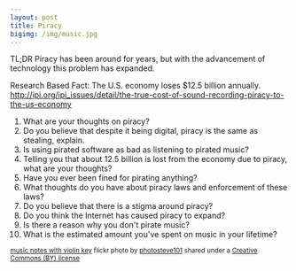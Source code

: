 ```yaml
---
layout: post
title: Piracy
bigimg: /img/music.jpg
---
```


TL;DR Piracy has been around for years, but with the advancement of technology this problem has expanded.

Research Based Fact: The U.S. economy loses $12.5 billion annually.
http://ipi.org/ipi_issues/detail/the-true-cost-of-sound-recording-piracy-to-the-us-economy

1) What are your thoughts on piracy?
2) Do you believe that despite it being digital, piracy is the same as stealing, explain.
3) Is using pirated software as bad as listening to pirated music?
4) Telling you that about 12.5 billion is lost from the economy due to piracy, what are your thoughts?
5) Have you ever been fined for pirating anything?
6) What thoughts do you have about piracy laws and enforcement of these laws?
7) Do you believe that there is a stigma around piracy?
8) Do you think the Internet has caused piracy to expand?
9) Is there a reason why you don't pirate music?
10) What is the estimated amount you've spent on music in your lifetime?

<small> <a title="music notes with violin key" href="https://flickr.com/photos/42931449@N07/5187487629">music notes with violin key</a> flickr photo by <a href="https://flickr.com/people/42931449@N07">photosteve101</a> shared under a <a href="https://creativecommons.org/licenses/by/2.0/">Creative Commons (BY) license</a> </small>
